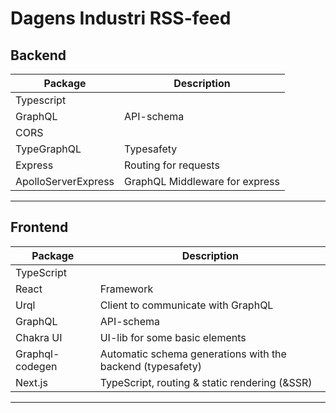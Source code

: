 # Dagens Industri RSS-feed

## Backend

|Package|Description|
|--|--|
|Typescript| |
|GraphQL|API-schema|
|CORS| |
|TypeGraphQL| Typesafety |
|Express | Routing for requests |
|ApolloServerExpress| GraphQL Middleware for express |
---

## Frontend
|Package|Description|
|--|--|
|TypeScript||
|React|Framework|
|Urql|Client to communicate with GraphQL|
|GraphQL|API-schema|
|Chakra UI| UI-lib for some basic elements|
|Graphql-codegen| Automatic schema generations with the backend (typesafety) |
|Next.js| TypeScript, routing & static rendering (&SSR) |
---
